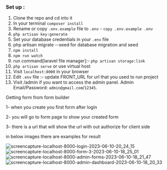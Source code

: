
### Set up :

1. Clone the repo and cd into it
2. In your terminal ```composer install```
3. Rename or copy ```.env.example``` file to ``.env`` - ```copy .env.example .env```
4. ```php artisan key:generate```
5. Set your database credentials in your ```.env``` file
7. php artisan migrate --seed for database migration and seed
8. ```npm install```
9. ```npm run watch```
10. run command[laravel file manager]:-  ```php artisan storage:link```
11. ```php artisan serve``` or use virtual host
12. Visit ```localhost:8000``` in your browser
13. Edit ```.env``` file :-  update FRONT_URL for url that you used to run project
14. Visit /admin if you want to access the admin panel. Admin Email/Password: ```admin@gmail.com```/```12345```.




Getting form from form builder

1- when you create you first form after login 

2- you will go to form page to show your created form

3- there is a url that will show the url with out authorize for client side

in below images there are examples for result

![screencapture-localhost-8000-login-2023-06-10-20_24_15](https://github.com/fatmasamir272/chanlage-form-builder/assets/61781331/9d3205fe-49f6-4502-b690-9167a1a9a836)
![screencapture-localhost-8000-form-3-2023-06-10-18_25_01](https://github.com/fatmasamir272/chanlage-form-builder/assets/61781331/c7a97a72-74f4-4536-925f-52ba8e8e0eff)
![screencapture-localhost-8000-admin-forms-2023-06-10-18_21_47](https://github.com/fatmasamir272/chanlage-form-builder/assets/61781331/eb98dc3d-7097-4329-b707-318d7dac777f)
![screencapture-localhost-8000-admin-dashboard-2023-06-10-18_20_33](https://github.com/fatmasamir272/chanlage-form-builder/assets/61781331/0e18d1d2-1034-4ead-ae72-6276b6b10107)

